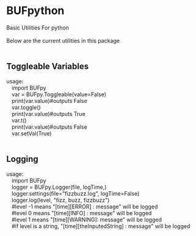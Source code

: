 # BUFpython
Basic Utilities For python<br/>
<br/>
Below are the current utilities in this package<br/>
<br/>
## Toggleable Variables<br/>
usage: <br/>
&emsp;import BUFpy<br/>
&emsp;var = BUFpy.Toggleable(value=False)<br/>
&emsp;print(var.value)#outputs False<br/>
&emsp;var.toggle()<br/>
&emsp;print(var.value)#outputs True<br/>
&emsp;var.t()<br/>
&emsp;print(var.value)#outputs False<br/>
&emsp;var.setVal(True)<br/>
<br/>
## Logging<br/>
usage:<br/>
&emsp;import BUFpy<br/>
&emsp;logger = BUFpy.Logger(file, logTime,)<br/>
&emsp;logger.settings(file="fizzbuzz.log", logTime=False)<br/>
&emsp;logger.log(level, "fizz, buzz, fizzbuzz")<br/>
&emsp;#level -1 means "[time][ERROR] : message" will be logged<br/>
&emsp;#level 0 means "[time][INFO] : message" will be logged<br/>
&emsp;#level 1 means "[time][WARNING]: message" will be logged<br/>
&emsp;#if level is a string, "[time][theInputedString] : message" will be logged<br/>
